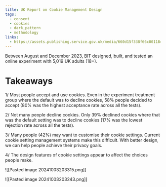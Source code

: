 ```yaml
---
title: UK Report on Cookie Management Design
tags:
  - consent
  - cookies
  - dark_pattern
  - methodology
links:
  - https://assets.publishing.service.gov.uk/media/660d15f338f66c001184a95d/BIT_Evaluating_browser-based_cookie_settings_report.pdf
---
```

Between August and December 2023, BIT designed, built, and tested an online experiment with 5,019 UK adults (18+). 
# Takeaways

1/ Most people accept and use cookies. Even in the experiment treatment group where the default was to decline cookies, 58% people decided to accept (80% was the highest acceptance rate across all the tests). 

2/ Not many people decline cookies. Only 39% declined cookies where that was the default setting was to decline cookies (17% was the lowest rejection rate across all the tests). 

3/ Many people (42%) may want to customise their cookie settings. Current cookie setting management systems make this difficult. With better design, we can help people achieve their privacy goals. 

4/ The design features of cookie settings appear to affect the choices people make.

![[Pasted image 20241003203315.png]]

![[Pasted image 20241003203243.png]]
